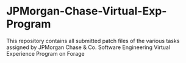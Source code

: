 # JPMorgan-Chase-Virtual-Exp-Program
This repository contains all submitted patch files of the various tasks assigned by JPMorgan Chase &amp; Co. Software Engineering Virtual Experience Program on Forage
